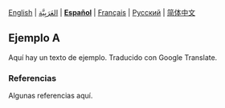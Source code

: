 [English](README.md) | [العَرَبِيَّة](README-ar.md) | **[Español](README-es.md)** | [Français](README-fr.md) | [Русский](README-ru.md) | [简体中文](README-zh-Hans.md) <!-- l10n:select -->

<!-- l10n:p
## Example A

Here is an outdated text of example.
l10n:p -->

## Ejemplo A

Aquí hay un texto de ejemplo. Traducido con Google Translate.

<!-- l10n:p
### References

Some references here.
l10n:p -->

### Referencias

Algunas referencias aquí.
